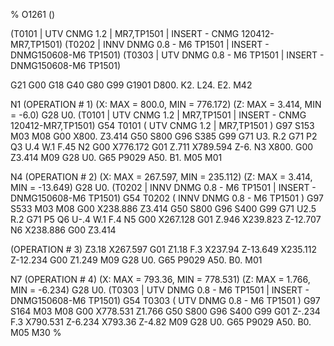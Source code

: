 %
O1261 ()

(T0101  |  UTV CNMG 1.2 | MR7,TP1501  | INSERT -  CNMG 120412-MR7,TP1501)
(T0202  |  INNV DNMG 0.8 - M6 TP1501  | INSERT -  DNMG150608-M6 TP1501)
(T0303  |  UTV DNMG 0.8 - M6 TP1501  | INSERT -  DNMG150608-M6 TP1501)

G21 G00 G18
G40 G80 G99
G1901 D800. K2. L24. E2.
M42


N1
(OPERATION # 1)
(X: MAX = 800.0, MIN = 776.172)
(Z: MAX = 3.414, MIN = -6.0)
G28 U0.
(T0101  |  UTV CNMG 1.2 | MR7,TP1501  | INSERT -  CNMG 120412-MR7,TP1501)
G54
T0101 ( UTV CNMG 1.2 | MR7,TP1501 )
G97 S153 M03 
M08
G00 X800. Z3.414
G50 S800 
G96 S385 
G99
G71 U3. R.2
G71 P2 Q3 U.4 W.1 F.45
N2 G00 X776.172
G01 Z.711
X789.594 Z-6.
N3 X800.
G00 Z3.414
M09
G28 U0.
G65 P9029 A50. B1.
M05 
M01

N4
(OPERATION # 2)
(X: MAX = 267.597, MIN = 235.112)
(Z: MAX = 3.414, MIN = -13.649)
G28 U0.
(T0202  |  INNV DNMG 0.8 - M6 TP1501  | INSERT -  DNMG150608-M6 TP1501)
G54
T0202 ( INNV DNMG 0.8 - M6 TP1501 )
G97 S533 M03 
M08
G00 X238.886 Z3.414
G50 S800 
G96 S400 
G99
G71 U2.5 R.2
G71 P5 Q6 U-.4 W.1 F.4
N5 G00 X267.128
G01 Z.946
X239.823 Z-12.707
N6 X238.886
G00 Z3.414

(OPERATION # 3)
Z3.18
X267.597
G01 Z1.18 F.3
X237.94 Z-13.649
X235.112 Z-12.234
G00 Z1.249
M09
G28 U0.
G65 P9029 A50. B0.
M01

N7
(OPERATION # 4)
(X: MAX = 793.36, MIN = 778.531)
(Z: MAX = 1.766, MIN = -6.234)
G28 U0.
(T0303  |  UTV DNMG 0.8 - M6 TP1501  | INSERT -  DNMG150608-M6 TP1501)
G54
T0303 ( UTV DNMG 0.8 - M6 TP1501 )
G97 S164 M03 
M08
G00 X778.531 Z1.766
G50 S800 
G96 S400 
G99 G01 Z-.234 F.3
X790.531 Z-6.234
X793.36 Z-4.82
M09
G28 U0.
G65 P9029 A50. B0.
M05 
M30
%